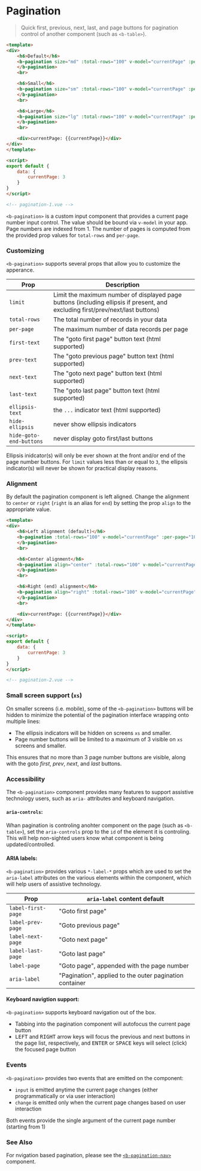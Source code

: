 # Pagination

> Quick first, previous, next, last, and page buttons for pagination control
of another component (such as `<b-table>`).

```html
<template>
<div>
    <h6>Default</h6>
    <b-pagination size="md" :total-rows="100" v-model="currentPage" :per-page="10">
    </b-pagination>
    <br>

    <h6>Small</h6>
    <b-pagination size="sm" :total-rows="100" v-model="currentPage" :per-page="10">
    </b-pagination>
    <br>

    <h6>Large</h6>
    <b-pagination size="lg" :total-rows="100" v-model="currentPage" :per-page="10">
    </b-pagination>
    <br>

    <div>currentPage: {{currentPage}}</div>
</div>    
</template>

<script>
export default {
    data: {
        currentPage: 3
    }
}
</script>

<!-- pagination-1.vue -->
```

`<b-pagination>` is a custom input component that provides a current page number
input control. The value should be bound via `v-model` in your app. Page numbers
are indexed from 1. The number of pages is computed from the provided prop
values for `total-rows` and `per-page`.


### Customizing
`<b-pagination>` supports several props that allow you to customize the apperance.

| Prop | Description
| ---- | -----------
| `limit` | Limit the maximum number of displayed page buttons (including ellipsis if present, and excluding first/prev/next/last buttons)
| `total-rows` | The total number of records in your data
| `per-page` | The maximum number of data records per page
| `first-text` | The "goto first page" button text (html supported)
| `prev-text` | The "goto previous page" button text (html supported)
| `next-text` | The "goto next page" button text (html supported)
| `last-text` | The "goto last page" button text (html supported)
| `ellipsis-text` | the `...` indicator text (html supported)
| `hide-ellipsis` | never show ellipsis indicators
| `hide-goto-end-buttons` | never display goto first/last buttons

Ellipsis inidcator(s) will only be ever shown at the front and/or end of
the page number buttons. For `limit` values less than or equal to `3`, the ellipsis
indicator(s) will never be shown for practical display reasons.

### Alignment
By default the pagination component is left aligned. Change the alignment to
`center` or `right` (`right` is an alias for `end`) by setting the prop
`align` to the appropriate value.

```html
<template>
<div>
    <h6>Left alignment (default)</h6>
    <b-pagination :total-rows="100" v-model="currentPage" :per-page="10">
    </b-pagination>
    <br>

    <h6>Center alignment</h6>
    <b-pagination align="center" :total-rows="100" v-model="currentPage" :per-page="10">
    </b-pagination>
    <br>

    <h6>Right (end) alignment</h6>
    <b-pagination align="right" :total-rows="100" v-model="currentPage" :per-page="10">
    </b-pagination>
    <br>

    <div>currentPage: {{currentPage}}</div>
</div>    
</template>

<script>
export default {
    data: {
        currentPage: 3
    }
}
</script>

<!-- pagination-2.vue -->
```


### Small screen support (`xs`)
On smaller screens (i.e. mobile), some of the `<b-pagination>` buttons will be hidden to
minimize the potential of the pagination interface wrapping onto multiple lines:

- The ellipsis indicators will be hidden on screens `xs` and smaller.
- Page number buttons will be limited to a maximum of 3 visible on `xs` screens and smaller.

This ensures that no more than 3 page number buttons are visible,
along with the goto _first_, _prev_, _next_, and _last_ buttons.


### Accessibility
The `<b-pagination>` component provides many features to support assistive technology users,
such as `aria-` attributes and keyboard navigation.

#### `aria-controls`:
Whan pagination is controling anohter component on the page (such as `<b-table>`), set
the `aria-controls` prop to the `id` of the element it is controling. This will help
non-sighted users know what component is being updated/controlled.


#### ARIA labels:
`<b-pagination>` provides various `*-label-*` props which are used to set the `aria-label`
attributes on the various elements within the component, which will help users of
assistive technology.

| Prop | `aria-label` content default
| ---- | -----------
| `label-first-page` | "Goto first page"
| `label-prev-page` | "Goto previous page"
| `label-next-page` | "Goto next page"
| `label-last-page` | "Goto last page"
| `label-page` | "Goto page", appended with the page number
| `aria-label` | "Pagination", applied to the outer pagination container

#### Keyboard navigtion support:
`<b-pagination>` supports keyboard navigation out of the box.
- Tabbing into the pagination component will autofocus the current page button
- <kbd>LEFT</kbd> and <kbd>RIGHT</kbd> arrow keys will focus the previous and next buttons in the page
list, respectively, and <kbd>ENTER</kbd> or <kbd>SPACE</kbd> keys will select (click) the focused page button


### Events
`<b-pagination>` provides two events that are emitted on the component:
- `input` is emitted anytime the current page changes (either programmatically or via user interaction)
- `change` is emitted only when the current page changes based on user interaction

Both events provide the single argument of the current page number (starting from 1)

### See Also
For nvigation based pagination, please see the [`<b-pagination-nav>`](./pagination-nav)
component.
